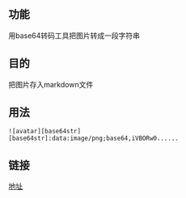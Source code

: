 ## 功能

用base64转码工具把图片转成一段字符串

## 目的

把图片存入markdown文件

## 用法


``` 
![avatar][base64str]
[base64str]:data:image/png;base64,iVBORw0......
```

## 链接

[地址](https://www.jianshu.com/p/280c6a6f2594)
